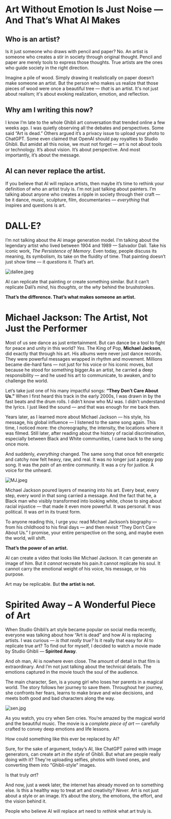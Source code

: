 # Art Without Emotion Is Just Noise — And That’s What AI Makes

## Who is an artist?

Is it just someone who draws with pencil and paper? No. An artist is someone who creates a stir in society through original thought. Pencil and paper are merely tools to express those thoughts. True artists are the ones who guide society in the right direction.

Imagine a pile of wood. Simply drawing it realistically on paper doesn’t make someone an artist. But the person who makes us realize that those pieces of wood were once a beautiful tree — *that* is an artist. It's not just about realism; it's about evoking realization, emotion, and reflection.

## Why am I writing this now?

I know I’m late to the whole Ghibli art conversation that trended online a few weeks ago. I was quietly observing all the debates and perspectives. Some said “Art is dead.” Others argued it’s a privacy issue to upload your photo to ChatGPT. Some even claimed that OpenAI should pay royalties to Studio Ghibli.
But amidst all this noise, we must not forget — art is not about tools or technology. It’s about vision. It’s about perspective. And most importantly, it’s about the message.

## AI can never replace the artist.

If you believe that AI will replace artists, then maybe it’s time to rethink your definition of who an artist truly is. I'm not just talking about painters. I’m talking about anyone who creates a ripple in society through their craft — be it dance, music, sculpture, film, documentaries — *everything* that inspires and questions is art.

# DALL·E?

I’m not talking about the AI image generation model. I’m talking about the legendary artist who lived between 1904 and 1989 — Salvador Dalí. Take his iconic work, *The Persistence of Memory*. Even today, people discuss its meaning, its symbolism, its take on the fluidity of time. That painting doesn’t just show time — it *questions* it. That’s art.

![dallee.jpeg](/images/dallee.jpeg)

AI can replicate that painting or create something similar. But it can’t replicate Dalí’s *mind*, his *thoughts*, or the *why* behind the brushstrokes.

**That’s the difference. That’s what makes someone an artist.**

# Michael Jackson: The Artist, Not Just the Performer

Most of us see dance as just entertainment. But can dance be a tool to fight for peace and unity in this world? *Yes.* The King of Pop, **Michael Jackson**, did exactly that through his art. His albums were never just dance records. They were powerful messages wrapped in rhythm and movement. Millions became die-hard fans — not just for his voice or his iconic moves, but because he stood for something bigger.As an artist, he carried a deep responsibility — and he used his art to communicate, to awaken, and to challenge the world.

Let’s take just one of his many impactful songs: **“They Don’t Care About Us.”**
When I first heard this track in the early 2000s, I was drawn in by the fast beats and the drum rolls. I didn’t know who MJ was. I didn’t understand the lyrics. I just liked the sound — and that was enough for me back then.

Years later, as I learned more about Michael Jackson — his style, his message, his global influence — I listened to the same song again. This time, I noticed more: the choreography, the intensity, the locations where it was filmed. Still later, after reading about the history of racial discrimination, especially between Black and White communities, I came back to the song once more.

And suddenly, *everything* changed.
The same song that once felt energetic and catchy now felt heavy, raw, and real. It was no longer just a peppy pop song. It was the *pain* of an entire community. It was a cry for justice. A voice for the unheard.

![MJ.jpeg](/images/MJ.jpg)

Michael Jackson poured layers of meaning into his art. Every beat, every step, every word in that song carried a message. And the fact that he, a Black man who visibly transformed into looking white, chose to sing about racial injustice — that made it even more powerful. It was personal. It was political. It was *art* in its truest form.

To anyone reading this, I urge you: read Michael Jackson’s biography — from his childhood to his final days — and then revisit “They Don’t Care About Us.” I promise, your entire perspective on the song, and maybe even the world, will shift.

**That’s the power of an artist.**

AI can create a video that looks like Michael Jackson. It can generate an image of him. But it *cannot* recreate his pain.It cannot replicate his soul. It cannot carry the emotional weight of his voice, his message, or his purpose.

Art may be replicable. But **the artist is not.**

# Spirited Away – A Wonderful Piece of Art

When Studio Ghibli’s art style became popular on social media recently, everyone was talking about how “Art is dead” and how AI is replacing artists. I was curious — *is that really true?* Is it really that easy for AI to replicate true art? To find out for myself, I decided to watch a movie made by Studio Ghibli — **Spirited Away**.

And oh man, AI is nowhere even close. The amount of detail in that film is extraordinary. And I’m not just talking about the technical details. The emotions captured in the movie touch the soul of the audience.

The main character, Sen, is a young girl who loses her parents in a magical world. The story follows her journey to save them. Throughout her journey, she confronts her fears, learns to make brave and wise decisions, and meets both good and bad characters along the way.

![sen.jpg](/images/sen.jpg)

As you watch, you cry when Sen cries. You’re amazed by the magical world and the beautiful music. The movie is a *complete piece of art* — carefully crafted to convey deep emotions and life lessons.

How could something like this ever be replaced by AI?

Sure, for the sake of argument, today’s AI, like ChatGPT paired with image generators, can create art *in the style* of Ghibli. But what are people really doing with it?
They're uploading selfies, photos with loved ones, and converting them into "Ghibli-style" images.

Is that truly *art*?

And now, just a week later, the internet has already moved on to something else.
Is this a healthy way to treat art and creativity? *Never.*
Art is not just about a style or an image. It’s about the story, the emotions, the effort, and the vision behind it.

People who believe AI will replace art need to *rethink* what art truly is.